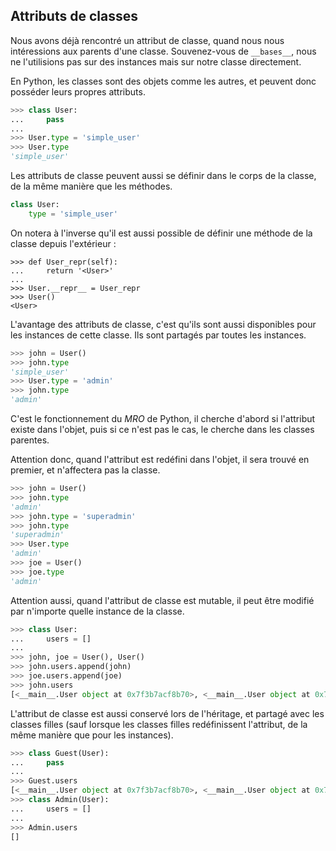## Attributs de classes

Nous avons déjà rencontré un attribut de classe, quand nous nous intéressions aux parents d'une classe.
Souvenez-vous de `__bases__`, nous ne l'utilisions pas sur des instances mais sur notre classe directement.

En Python, les classes sont des objets comme les autres, et peuvent donc posséder leurs propres attributs.

```python
>>> class User:
...     pass
...
>>> User.type = 'simple_user'
>>> User.type
'simple_user'
```

Les attributs de classe peuvent aussi se définir dans le corps de la classe, de la même manière que les méthodes.

```python
class User:
    type = 'simple_user'
```

On notera à l'inverse qu'il est aussi possible de définir une méthode de la classe depuis l'extérieur :

```
>>> def User_repr(self):
...     return '<User>'
...
>>> User.__repr__ = User_repr
>>> User()
<User>
```

L'avantage des attributs de classe, c'est qu'ils sont aussi disponibles pour les instances de cette classe.
Ils sont partagés par toutes les instances.

```python
>>> john = User()
>>> john.type
'simple_user'
>>> User.type = 'admin'
>>> john.type
'admin'
```

C'est le fonctionnement du *MRO* de Python, il cherche d'abord si l'attribut existe dans l'objet, puis si ce n'est pas le cas, le cherche dans les classes parentes.

Attention donc, quand l'attribut est redéfini dans l'objet, il sera trouvé en premier, et n'affectera pas la classe.

```python
>>> john = User()
>>> john.type
'admin'
>>> john.type = 'superadmin'
>>> john.type
'superadmin'
>>> User.type
'admin'
>>> joe = User()
>>> joe.type
'admin'
```

Attention aussi, quand l'attribut de classe est mutable, il peut être modifié par n'importe quelle instance de la classe.

```python
>>> class User:
...     users = []
...
>>> john, joe = User(), User()
>>> john.users.append(john)
>>> joe.users.append(joe)
>>> john.users
[<__main__.User object at 0x7f3b7acf8b70>, <__main__.User object at 0x7f3b7acf8ba8>]
```

L'attribut de classe est aussi conservé lors de l'héritage, et partagé avec les classes filles (sauf lorsque les classes filles redéfinissent l'attribut, de la même manière que pour les instances).

```python
>>> class Guest(User):
...     pass
...
>>> Guest.users
[<__main__.User object at 0x7f3b7acf8b70>, <__main__.User object at 0x7f3b7acf8ba8>]
>>> class Admin(User):
...     users = []
...
>>> Admin.users
[]
```
